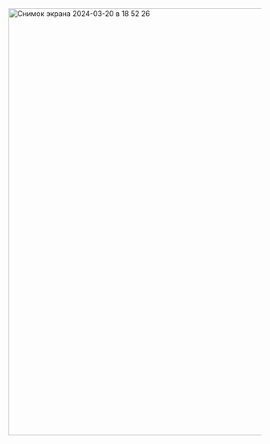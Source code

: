 <img width="848" alt="Снимок экрана 2024-03-20 в 18 52 26" src="https://github.com/brewpipeline/.github/assets/11797701/064f20dd-473c-47b0-ab55-6bed3958852c">
